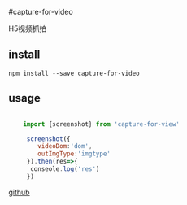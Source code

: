 #capture-for-video

H5视频抓拍

## install
```
npm install --save capture-for-video
```
## usage

``` javascript

    import {screenshot} from 'capture-for-view'

     screenshot({
        videoDom:'dom',
        outImgType:'imgtype'
     }).then(res=>{
      conseole.log('res')
     })    

```

[github](https://github.com/shauiYang1/screenshot.git)